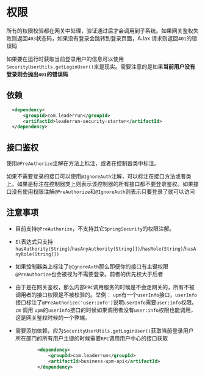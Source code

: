 # 权限

所有的权限校验都在网关中处理，验证通过后才会调用到子系统。如果网关鉴权失败则返回`403`状态码，如果没有登录会跳转到登录页面，AJax 请求则返回`401`的错误码

如果要在运行时获取当前登录用户的信息可以使用`SecurityUserUtils.getLoginUser()`来是现实。需要注意的是如果**当前用户没有登录则会抛出`401`的错误码**

## 依赖

```xml
  <dependency>
      <groupId>com.leaderrun</groupId>
      <artifactId>leaderrun-security-starter</artifactId>
  </dependency>
```

## 接口鉴权

使用`@PreAuthorize`注解在方法上标注，或者在控制器类中标注。

如果不需要登录的接口可以使用`@IgnoreAuth`注解，可以标注在接口方法或者类上。如果是标注在控制器类上则表示该控制器的所有接口都不要登录鉴权。如果接口没有使用权限注解`@PreAuthorize`和`@IgnoreAuth`则表示只要登录了就可以访问

## 注意事项

- 目前支持`@PreAuthorize`，不支持其它`SpringSecurity`的权限注解。

- `El`表达式只支持`hasAuthority(String)`/`hasAnyAuthority(String[])`/`hasRole(String)`/`hasAnyRole(String[])`

- 如果控制器类上标注了`@IgnoreAuth`那么即便你的接口有主键权限`@PreAuthorize`也会被视为不需要登录。前者的优先权大于后者

- 由于是在网关鉴权，那么内部`PRC`调用服务的时候是不会走网关的，所有不被调用者的接口权限是不被校验的。举例： `upm`有一个`userInfo`接口，`userInfo`接口标注了`@PreAuthorize('user:info')`说明`userInfo`需要`user:info`权限。`cm` 调用 `upm`的`userInfo`接口的时候如果调用者没有`user:info`权限也能调用，这是网关鉴权时候的一个弊端。

- 需要添加依赖，应为`SecurityUserUtils.getLoginUser()`获取当前登录用户所在部门的所有用户主键的时候需要`RPC`调用用户中心的接口获取

  ```xml
          <dependency>
              <groupId>com.leaderrun</groupId>
              <artifactId>business-upm-api</artifactId>
          </dependency>
  ```

  
